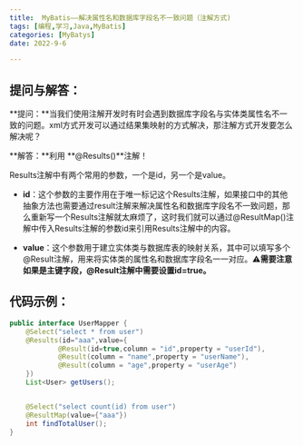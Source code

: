 ```yaml
---
title:  MyBatis——解决属性名和数据库字段名不一致问题（注解方式)
tags: [编程,学习,Java,MyBatis]
categories: [MyBatys]
date: 2022-9-6

---
```

## 提问与解答：
**提问：**当我们使用注解开发时有时会遇到数据库字段名与实体类属性名不一致的问题。xml方式开发可以通过结果集映射的方式解决，那注解方式开发要怎么解决呢？

**解答：**利用 **@Results()**注解！

Results注解中有两个常用的参数，一个是id，另一个是value。

- **id**：这个参数的主要作用在于唯一标记这个Results注解，如果接口中的其他抽象方法也需要通过result注解来解决属性名和数据库字段名不一致问题，那么重新写一个Results注解就太麻烦了，这时我们就可以通过@ResultMap()注解中传入Results注解的参数id来引用Results注解中的内容。

- **value**：这个参数用于建立实体类与数据库表的映射关系，其中可以填写多个@Result注解，用来将实体类的属性名和数据库字段名一一对应。⚠**需要注意如果是主键字段，@Result注解中需要设置id=true。**

## 代码示例：

```java
public interface UserMapper {
    @Select("select * from user")
    @Results(id="aaa",value={
            @Result(id=true,column = "id",property = "userId"),
            @Result(column = "name",property = "userName"),
            @Result(column = "age",property = "userAge")
    })
    List<User> getUsers();


    @Select("select count(id) from user")
    @ResultMap(value={"aaa"})
    int findTotalUser();
}
```